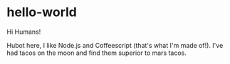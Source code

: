 # hello-world

Hi Humans!

Hubot here, I like Node.js and Coffeescript (that's what I'm made of!).
I've had tacos on the moon and find them superior to mars tacos. 
